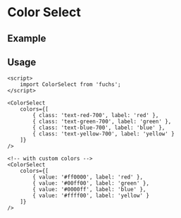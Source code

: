 <script lang="ts">
	import ColorSelectExample from './Example.svelte';
</script>

# Color Select

## Example

<ColorSelectExample />

## Usage

```svelte
<script>
	import ColorSelect from 'fuchs';
</script>

<ColorSelect
	colors={[
		{ class: 'text-red-700', label: 'red' },
		{ class: 'text-green-700', label: 'green' },
		{ class: 'text-blue-700', label: 'blue' },
		{ class: 'text-yellow-700', label: 'yellow' }
	]}
/>

<!-- with custom colors -->
<ColorSelect
	colors={[
		{ value: '#ff0000', label: 'red' },
		{ value: '#00ff00', label: 'green' },
		{ value: '#0000ff', label: 'blue' },
		{ value: '#ffff00', label: 'yellow' }
	]}
/>
```
